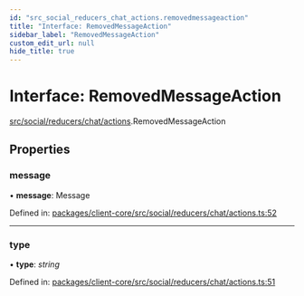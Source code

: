```yaml
---
id: "src_social_reducers_chat_actions.removedmessageaction"
title: "Interface: RemovedMessageAction"
sidebar_label: "RemovedMessageAction"
custom_edit_url: null
hide_title: true
---
```


# Interface: RemovedMessageAction

[src/social/reducers/chat/actions](../modules/src_social_reducers_chat_actions.md).RemovedMessageAction

## Properties

### message

• **message**: Message

Defined in: [packages/client-core/src/social/reducers/chat/actions.ts:52](https://github.com/xr3ngine/xr3ngine/blob/716a06460/packages/client-core/src/social/reducers/chat/actions.ts#L52)

___

### type

• **type**: *string*

Defined in: [packages/client-core/src/social/reducers/chat/actions.ts:51](https://github.com/xr3ngine/xr3ngine/blob/716a06460/packages/client-core/src/social/reducers/chat/actions.ts#L51)
